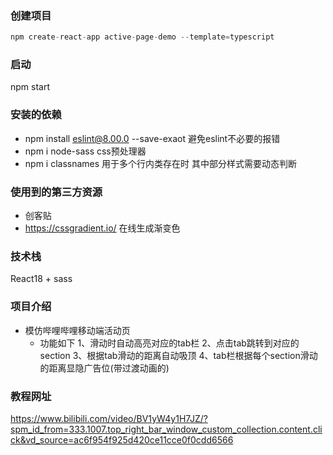 ### 创建项目

```js
npm create-react-app active-page-demo --template=typescript
```

### 启动

npm start

### 安装的依赖

- npm install eslint@8.00.0 --save-exaot  避免eslint不必要的报错
- npm i node-sass  css预处理器
- npm i classnames   用于多个行内类存在时 其中部分样式需要动态判断  

### 使用到的第三方资源

- 创客贴
- <https://cssgradient.io/>     在线生成渐变色

### 技术栈

React18 + sass

### 项目介绍

- 模仿哔哩哔哩移动端活动页
  - 功能如下
     1、滑动时自动高亮对应的tab栏
     2、点击tab跳转到对应的section
     3、根据tab滑动的距离自动吸顶
     4、tab栏根据每个section滑动的距离显隐广告位(带过渡动画的)

### 教程网址

<https://www.bilibili.com/video/BV1yW4y1H7JZ/?spm_id_from=333.1007.top_right_bar_window_custom_collection.content.click&vd_source=ac6f954f925d420ce11cce0f0cdd6566>
